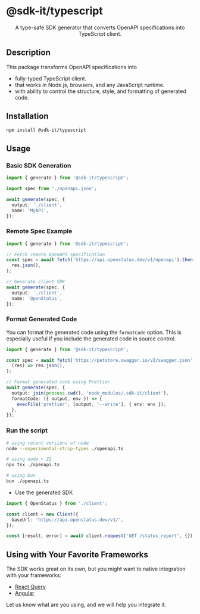 # @sdk-it/typescript

<p align="center">A type-safe SDK generator that converts OpenAPI specifications into TypeScript client.</p>

## Description

This package transforms OpenAPI specifications into

- fully-typed TypeScript client.
- that works in Node.js, browsers, and any JavaScript runtime.
- with ability to control the structure, style, and formatting of generated code.

## Installation

```bash
npm install @sdk-it/typescript
```

## Usage

### Basic SDK Generation

```typescript
import { generate } from '@sdk-it/typescript';

import spec from './openapi.json';

await generate(spec, {
  output: './client',
  name: 'MyAPI',
});
```

### Remote Spec Example

```typescript
import { generate } from '@sdk-it/typescript';

// Fetch remote OpenAPI specification
const spec = await fetch('https://api.openstatus.dev/v1/openapi').then((res) =>
  res.json(),
);

// Generate client SDK
await generate(spec, {
  output: './client',
  name: 'OpenStatus',
});
```

### Format Generated Code

You can format the generated code using the `formatCode` option. This is especially useful if you include the generated code in source control.

```typescript
import { generate } from '@sdk-it/typescript';

const spec = await fetch('https://petstore.swagger.io/v2/swagger.json').then(
  (res) => res.json(),
);

// Format generated code using Prettier
await generate(spec, {
  output: join(process.cwd(), 'node_modules/.sdk-it/client'),
  formatCode: ({ output, env }) => {
    execFile('prettier', [output, '--write'], { env: env });
  },
});
```

### Run the script

```bash
# using recent versions of node
node --experimental-strip-types ./openapi.ts

# using node < 22
npx tsx ./openapi.ts

# using bun
bun ./openapi.ts
```

- Use the generated SDK

```typescript
import { OpenStatus } from './client';

const client = new Client({
  baseUrl: 'https://api.openstatus.dev/v1/',
});

const [result, error] = await client.request('GET /status_report', {});
```

## Using with Your Favorite Frameworks

The SDK works great on its own, but you might want to native integration with your frameworks:

- [React Query](../../docs/react-query.md)
- [Angular](../../docs/angular.md)

Let us know what are you using, and we will help you integrate it.
